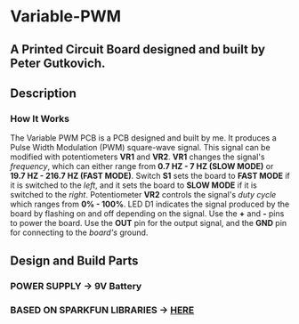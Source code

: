 # Variable-PWM
## A Printed Circuit Board designed and built by Peter Gutkovich.

## Description
### How It Works
The Variable PWM PCB is a PCB designed and built by me. It produces a Pulse Width Modulation (PWM) square-wave signal. 
This signal can be modified with potentiometers **VR1** and **VR2**. **VR1** changes the signal's *frequency*, which can either range from **0.7 HZ - 7 HZ (SLOW MODE)** or **19.7 HZ - 216.7 HZ (FAST MODE)**. Switch **S1** sets the board to **FAST MODE** if it is switched to the *left*, and it sets the board to **SLOW MODE** if it is switched to the *right*. Potentiometer **VR2** controls the signal's *duty cycle* which ranges from **0% - 100%**. LED D1 indicates the signal produced by the board by flashing on and off depending on the signal. Use the **+** and **-** pins to power the board. Use the **OUT** pin for the output signal, and the **GND** pin for connecting to the *board's* ground. 

## Design and Build Parts
### **POWER SUPPLY** -> **9V Battery**
### **BASED ON SPARKFUN LIBRARIES** -> [**HERE**](https://github.com/sparkfun/SparkFun-Eagle-Libraries)
